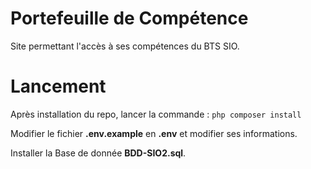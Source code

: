 # Portefeuille de Compétence
Site permettant l'accès à ses compétences du BTS SIO.

# Lancement
Après installation du repo, lancer la commande :
`php composer install`

Modifier le fichier **.env.example** en **.env** et modifier ses informations.

Installer la Base de donnée **BDD-SIO2.sql**.